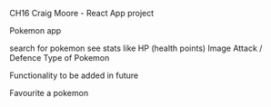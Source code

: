 CH16 Craig Moore - React App project

Pokemon app

search for pokemon
see stats like HP (health points)
Image
Attack / Defence 
Type of Pokemon

Functionality to be added in future 

Favourite a pokemon
